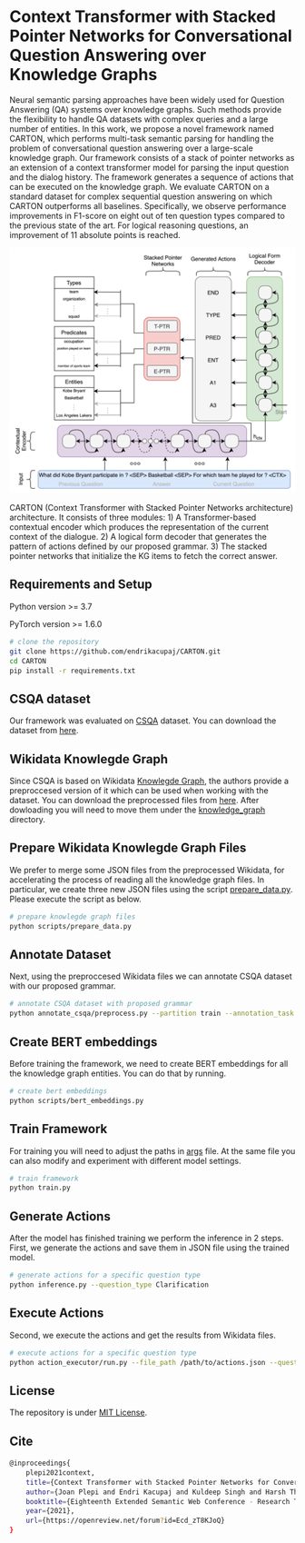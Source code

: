 # Context Transformer with Stacked Pointer Networks for Conversational Question Answering over Knowledge Graphs

Neural semantic parsing approaches have been widely used for Question Answering (QA) systems over knowledge graphs. Such methods provide the flexibility to handle QA datasets with complex queries and a large number of entities. In this work, we propose a novel framework named CARTON, which performs multi-task semantic parsing for handling the problem of conversational question answering over a large-scale knowledge graph. Our framework consists of a stack of pointer networks as an extension of a context transformer model for parsing the input question and the dialog history. The framework generates a sequence of actions that can be executed on the knowledge graph. We evaluate CARTON on a standard dataset for complex sequential question answering on which CARTON outperforms all baselines. Specifically, we observe performance improvements in F1-score on eight out of ten question types compared to the previous state of the art. For logical reasoning questions, an improvement of 11 absolute points is reached.

![CARTON](image/carton_architecture.png?raw=true "CARTON architecture")

CARTON (Context Transformer with Stacked Pointer Networks architecture) architecture. It consists of three modules: 1) A Transformer-based contextual encoder which produces the representation of the current context of the dialogue. 2) A logical form decoder that generates the pattern of actions defined by our proposed grammar. 3) The stacked pointer networks that initialize the KG items to fetch the correct answer.

## Requirements and Setup
Python version >= 3.7

PyTorch version >= 1.6.0

``` bash
# clone the repository
git clone https://github.com/endrikacupaj/CARTON.git
cd CARTON
pip install -r requirements.txt
```

## CSQA dataset
Our framework was evaluated on [CSQA](https://amritasaha1812.github.io/CSQA/) dataset. You can download the dataset from [here](https://amritasaha1812.github.io/CSQA/download/).

## Wikidata Knowlegde Graph
Since CSQA is based on Wikidata [Knowlegde Graph](https://www.wikidata.org/wiki/Wikidata:Main_Page), the authors provide a preproccesed version of it which can be used when working with the dataset.
You can download the preprocessed files from [here](https://zenodo.org/record/4052427#.YBU7xHdKjfZ).
After dowloading you will need to move them under the [knowledge_graph](knowledge_graph) directory.

## Prepare Wikidata Knowlegde Graph Files
We prefer to merge some JSON files from the preprocessed Wikidata, for accelerating the process of reading all the knowledge graph files. In particular, we create three new JSON files using the script [prepare_data.py](scripts/prepare_data.py). Please execute the script as below.
``` bash
# prepare knowlegde graph files
python scripts/prepare_data.py
```

## Annotate Dataset
Next, using the preproccesed Wikidata files we can annotate CSQA dataset with our proposed grammar.
``` bash
# annotate CSQA dataset with proposed grammar
python annotate_csqa/preprocess.py --partition train --annotation_task actions --read_folder /path/to/CSQA --write_folder /path/to/write
```

## Create BERT embeddings
Before training the framework, we need to create BERT embeddings for all the knowledge graph entities. You can do that by running.
``` bash
# create bert embeddings
python scripts/bert_embeddings.py
```

## Train Framework
For training you will need to adjust the paths in [args](args.py) file. At the same file you can also modify and experiment with different model settings.
``` bash
# train framework
python train.py
```

## Generate Actions
After the model has finished training we perform the inference in 2 steps.
First, we generate the actions and save them in JSON file using the trained model.
``` bash
# generate actions for a specific question type
python inference.py --question_type Clarification
```

## Execute Actions
Second, we execute the actions and get the results from Wikidata files.
``` bash
# execute actions for a specific question type
python action_executor/run.py --file_path /path/to/actions.json --question_type Clarification
```

## License
The repository is under [MIT License](LICENCE).

## Cite
```bash
@inproceedings{
    plepi2021context,
    title={Context Transformer with Stacked Pointer Networks for Conversational Question Answering over Knowledge Graphs},
    author={Joan Plepi and Endri Kacupaj and Kuldeep Singh and Harsh Thakkar and Jens Lehmann},
    booktitle={Eighteenth Extended Semantic Web Conference - Research Track},
    year={2021},
    url={https://openreview.net/forum?id=Ecd_zT8KJoQ}
}
```
